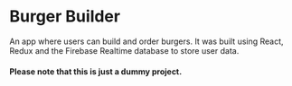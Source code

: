 # Burger Builder

An app where users can build and order burgers. It was built using React, Redux and the Firebase Realtime database to store user data.

#### Please note that this is just a dummy project.
